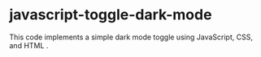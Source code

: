 # javascript-toggle-dark-mode
This code implements a simple dark mode toggle using JavaScript, CSS, and HTML .




